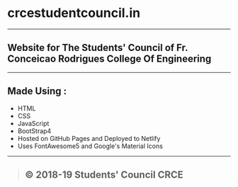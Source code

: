 # crcestudentcouncil.in
----
## Website for The Students' Council of Fr. Conceicao Rodrigues College Of Engineering
-----
## Made Using :
* HTML
* CSS
* JavaScript
* BootStrap4
* Hosted on GitHub Pages and Deployed to Netlify
* Uses FontAwesome5 and Google's Material Icons
-----
> ## &copy; 2018-19 Students' Council CRCE
